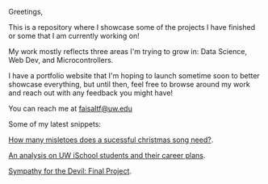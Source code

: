 Greetings,

This is a repository where I showcase some of the projects I have finished or some that I am currently working on!

My work mostly reflects three areas I'm trying to grow in: Data Science, Web Dev, and Microcontrollers.

I have a portfolio website that I'm hoping to launch sometime soon to better showcase everything, but until then, feel free to browse around my work and reach out with any feedback you might have!

You can reach me at faisaltf@uw.edu

Some of my latest snippets:

[How many misletoes does a sucessful christmas song need?](http://faisaltf.github.io/christmasOccuranceV2.html).

[An analysis on UW iSchool students and their career plans](http://faisaltf.github.io/poll1Analysis.html).

[Sympathy for the Devil: Final Project](http://faisaltf.github.io/omarsStory/).
<!--
**FaisalTF/FaisalTF** is a ✨ _special_ ✨ repository because its `README.md` (this file) appears on your GitHub profile.

Here are some ideas to get you started:

- 🔭 I’m currently working on ...
- 🌱 I’m currently learning ...
- 👯 I’m looking to collaborate on ...
- 🤔 I’m looking for help with ...
- 💬 Ask me about ...
- 📫 How to reach me: ...
- 😄 Pronouns: ...
- ⚡ Fun fact: ...
-->
